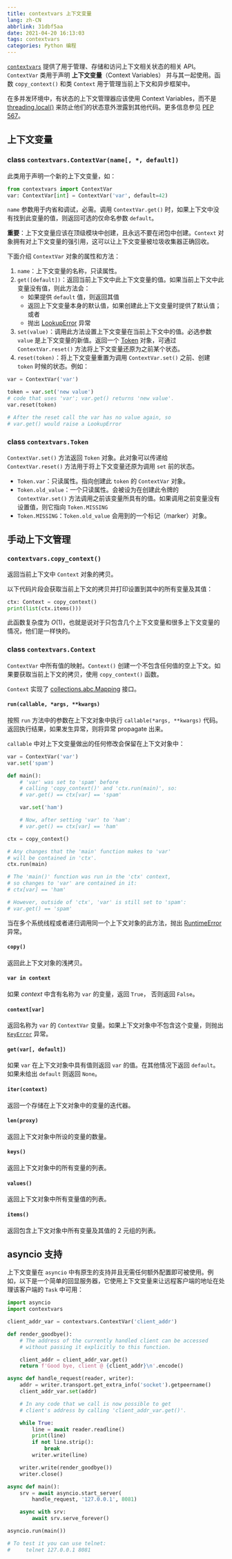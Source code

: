 ```yaml
---
title: contextvars 上下文变量
lang: zh-CN
abbrlink: 31dbf5aa
date: 2021-04-20 16:13:03
tags: contextvars
categories: Python 编程
---
```


[`contextvars`](https://docs.python.org/zh-cn/3.10/library/contextvars.html) 提供了用于管理、存储和访问上下文相关状态的相关 API。`ContextVar` 类用于声明 **上下文变量**（Context Variables） 并与其一起使用。函数 `copy_context()` 和类 `Context` 用于管理当前上下文和异步框架中。

在多并发环境中，有状态的上下文管理器应该使用 Context Variables，而不是 [threading.local()](https://docs.python.org/3.10/library/threading.html#threading.local) 来防止他们的状态意外泄露到其他代码。更多信息参见 [PEP 567](https://www.python.org/dev/peps/pep-0567)。

## 上下文变量

### class `contextvars.ContextVar(name[, *, default])` 

此类用于声明一个新的上下文变量，如：

```python
from contextvars import ContextVar
var: ContextVar[int] = ContextVar('var', default=42)
```

`name` 参数用于内省和调试，必需。调用 `ContextVar.get()` 时，如果上下文中没有找到此变量的值，则返回可选的仅命名参数 `default`。

**重要**：上下文变量应该在顶级模块中创建，且永远不要在闭包中创建。`Context` 对象拥有对上下文变量的强引用，这可以让上下文变量被垃圾收集器正确回收。

下面介绍 `ContextVar` 对象的属性和方法：

1. `name`：上下文变量的名称，只读属性。
2. `get([default])`：返回当前上下文中此上下文变量的值。如果当前上下文中此变量没有值，则此方法会：
    - 如果提供 `default` 值，则返回其值
    - 返回上下文变量本身的默认值，如果创建此上下文变量时提供了默认值；或者
    - 抛出 [LookupError](https://docs.python.org/zh-cn/3.10/library/exceptions.html#LookupError) 异常
3. `set(value)`：调用此方法设置上下文变量在当前上下文中的值。必选参数 `value` 是上下文变量的新值。返回一个 [Token](https://docs.python.org/zh-cn/3.10/library/contextvars.html#contextvars.contextvars.Token) 对象，可通过 `ContextVar.reset()` 方法将上下文变量还原为之前某个状态。
4. `reset(token)`：将上下文变量重置为调用 `ContextVar.set()` 之前、创建 `token` 时候的状态。例如：

```python
var = ContextVar('var')

token = var.set('new value')
# code that uses 'var'; var.get() returns 'new value'.
var.reset(token)

# After the reset call the var has no value again, so
# var.get() would raise a LookupError
```

### class `contextvars.Token`

`ContextVar.set()` 方法返回 `Token` 对象。此对象可以传递给 `ContextVar.reset()` 方法用于将上下文变量还原为调用 `set` 前的状态。

- `Token.var`：只读属性。指向创建此 `token` 的 `ContextVar` 对象。
- `Token.old_value`：一个只读属性。会被设为在创建此令牌的 `ContextVar.set()` 方法调用之前该变量所具有的值。如果调用之前变量没有设置值，则它指向 `Token.MISSING`
- `Token.MISSING`：`Token.old_value` 会用到的一个标记（marker）对象。

## 手动上下文管理

### `contextvars.copy_context()`

返回当前上下文中 `Context` 对象的拷贝。

以下代码片段会获取当前上下文的拷贝并打印设置到其中的所有变量及其值：

```python
ctx: Context = copy_context()
print(list(ctx.items()))
```

此函数复杂度为 $O(1)$，也就是说对于只包含几个上下文变量和很多上下文变量的情况，他们是一样快的。

### class `contextvars.Context`

`ContextVar` 中所有值的映射。`Context()` 创建一个不包含任何值的空上下文。如果要获取当前上下文的拷贝，使用 `copy_context()` 函数。

`Context` 实现了 [collections.abc.Mapping](https://docs.python.org/zh-cn/3.10/library/collections.abc.html#collections.abc.Mapping) 接口。

#### `run(callable, *args, **kwargs)`

按照 `run` 方法中的参数在上下文对象中执行 `callable(*args, **kwargs)` 代码。返回执行结果，如果发生异常，则将异常 propagate 出来。

`callable` 中对上下文变量做出的任何修改会保留在上下文对象中：

```python
var = ContextVar('var')
var.set('spam')

def main():
    # 'var' was set to 'spam' before
    # calling 'copy_context()' and 'ctx.run(main)', so:
    # var.get() == ctx[var] == 'spam'

    var.set('ham')

    # Now, after setting 'var' to 'ham':
    # var.get() == ctx[var] == 'ham'

ctx = copy_context()

# Any changes that the 'main' function makes to 'var'
# will be contained in 'ctx'.
ctx.run(main)

# The 'main()' function was run in the 'ctx' context,
# so changes to 'var' are contained in it:
# ctx[var] == 'ham'

# However, outside of 'ctx', 'var' is still set to 'spam':
# var.get() == 'spam'
```

当在多个系统线程或者递归调用同一个上下文对象的此方法，抛出 [RuntimeError](https://docs.python.org/zh-cn/3.10/library/exceptions.html#RuntimeError) 异常。

#### `copy()`

返回此上下文对象的浅拷贝。

#### `var in context`

如果 *context* 中含有名称为 `var` 的变量，返回 `True`， 否则返回 `False`。

#### `context[var]`

返回名称为 `var` 的 `ContextVar` 变量。如果上下文对象中不包含这个变量，则抛出 [`KeyError`](https://docs.python.org/zh-cn/3.10/library/exceptions.html#KeyError) 异常。

#### `get(var[, default])`

如果 `var` 在上下文对象中具有值则返回 `var` 的值。在其他情况下返回 `default`。如果未给出 `default` 则返回 `None`。

#### `iter(context)`

返回一个存储在上下文对象中的变量的迭代器。

#### `len(proxy)`

返回上下文对象中所设的变量的数量。

#### `keys()`

返回上下文对象中的所有变量的列表。

#### `values()`

返回上下文对象中所有变量值的列表。

#### `items()`

返回包含上下文对象中所有变量及其值的 2 元组的列表。

## asyncio 支持

上下文变量在 `asyncio` 中有原生的支持并且无需任何额外配置即可被使用。例如，以下是一个简单的回显服务器，它使用上下文变量来让远程客户端的地址在处理该客户端的 `Task` 中可用：

```python
import asyncio
import contextvars

client_addr_var = contextvars.ContextVar('client_addr')

def render_goodbye():
    # The address of the currently handled client can be accessed
    # without passing it explicitly to this function.

    client_addr = client_addr_var.get()
    return f'Good bye, client @ {client_addr}\n'.encode()

async def handle_request(reader, writer):
    addr = writer.transport.get_extra_info('socket').getpeername()
    client_addr_var.set(addr)

    # In any code that we call is now possible to get
    # client's address by calling 'client_addr_var.get()'.

    while True:
        line = await reader.readline()
        print(line)
        if not line.strip():
            break
        writer.write(line)

    writer.write(render_goodbye())
    writer.close()

async def main():
    srv = await asyncio.start_server(
        handle_request, '127.0.0.1', 8081)

    async with srv:
        await srv.serve_forever()

asyncio.run(main())

# To test it you can use telnet:
#     telnet 127.0.0.1 8081
```